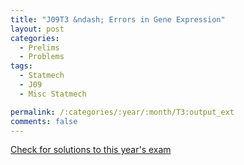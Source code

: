 ```yaml
---
title: "J09T3 &ndash; Errors in Gene Expression"
layout: post
categories:
  - Prelims
  - Problems
tags:
  - Statmech
  - J09
  - Misc Statmech

permalink: /:categories/:year/:month/T3:output_ext
comments: false
---
```

<object data="2009J3T.pdf" type="application/pdf" width="100%" height="500"></object>
<div class="message"><a href='https://princetonprelim.com/prelim/22/'>Check for solutions to this year's exam</a></div>